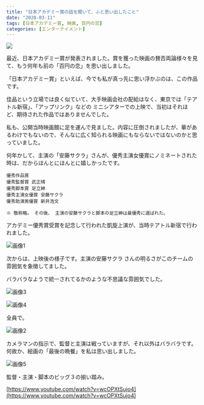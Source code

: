 ```yaml
---
title: "日本アカデミー賞の話を聞いて、ふと思い出したこと"
date: "2020-03-11"
tags: [日本アカデミー賞, 映画, 百円の恋]
categories: [エンターテイメント]
---
```


![](https://assets.st-note.com/production/uploads/images/20707693/rectangle_large_type_2_71c891a3ad6e0ed768efb68ad6af7e9e.jpg?width=800)

最近、日本アカデミー賞が発表されました。賞を獲った映画の賛否両論様々を見て、もう何年も前の「百円の恋」を思い出しました。

「日本アカデミー賞」といえば、今でも私が真っ先に思い浮かぶのは、この作品です。

佳品という立場では良く似ていて、大手映画会社の配給はなく、東京では「テアトル新宿」、「アップリンク」などの ミニシアターでの上映で、当初はそれほど、期待された作品ではありませんでした。

私も、公開当時映画館に足を運んで見ました。内容に圧倒されましたが、華があるわけでもないので、そんなに広く知られる映画にもならないではないのかと思っていました。

何年かして、主演の「安藤サクラ」さんが、優秀主演女優賞にノミネートされた時は、だからほんとにほんとに嬉しかったです。

```
優秀作品賞
優秀監督賞 武正晴
優秀脚本賞 足立紳
優秀主演女優賞 安藤サクラ
優秀助演男優賞 新井浩文

※ 敬称略。 その後、 主演の安藤サクラと脚本の足立紳は最優秀に選ばれた。
```

アカデミー優秀賞受賞を記念して行われた凱旋上演が、当時テアトル新宿で行われました。

![画像1](/assets/n0390bfe84fe9_picture_pc_678f717bdb5d6a8fd47a80f8cbaef9e5.jpg)

次からは、上映後の様子です。主演の安藤サクラ さんの明るさがこのチームの雰囲気を象徴してました。

バラバラなようで統一されてるかのような不思議な雰囲気でした。

![画像3](/assets/n0390bfe84fe9_picture_pc_7673391476626724acd6c4d8e7bfba3c.jpg)

![画像4](/assets/n0390bfe84fe9_picture_pc_d952bed29867896b0d471a2b7c82bd39.jpg)

全員で。

![画像2](/assets/n0390bfe84fe9_picture_pc_ca4374c09952631476de9328c641002e.jpg)

カメラマンの指示で、監督と主演は戦っていますが、それ以外はバラバラです。何故か、絵画の「最後の晩餐」を私は思い出しました。

![画像5](/assets/n0390bfe84fe9_picture_pc_5f7b752fd39e7488b16e46edf58b1ea0.jpg)

監督・主演・脚本のビッグ３の揃い踏み。

[https://www.youtube.com/watch?v=wcOPXtSujo4](https://www.youtube.com/watch?v=wcOPXtSujo4)
